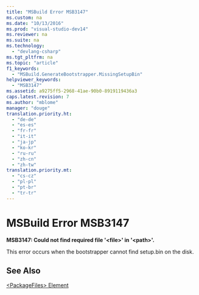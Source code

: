 ```yaml
---
title: "MSBuild Error MSB3147"
ms.custom: na
ms.date: "10/13/2016"
ms.prod: "visual-studio-dev14"
ms.reviewer: na
ms.suite: na
ms.technology: 
  - "devlang-csharp"
ms.tgt_pltfrm: na
ms.topic: "article"
f1_keywords: 
  - "MSBuild.GenerateBootstrapper.MissingSetupBin"
helpviewer_keywords: 
  - "MSB3147"
ms.assetid: a9275ff5-2968-41ae-90b0-8919119436a3
caps.latest.revision: 7
ms.author: "mblome"
manager: "douge"
translation.priority.ht: 
  - "de-de"
  - "es-es"
  - "fr-fr"
  - "it-it"
  - "ja-jp"
  - "ko-kr"
  - "ru-ru"
  - "zh-cn"
  - "zh-tw"
translation.priority.mt: 
  - "cs-cz"
  - "pl-pl"
  - "pt-br"
  - "tr-tr"
---
```

# MSBuild Error MSB3147
**MSB3147: Could not find required file '\<file>' in '\<path>'.**  
  
 This error occurs when the bootstrapper cannot find setup.bin on the disk.  
  
## See Also  
 [\<PackageFiles> Element](../deployment/-packagefiles--element--bootstrapper-.md)